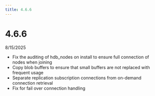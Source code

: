 ```yaml
---
title: 4.6.6
---
```


# 4.6.6

8/15/2025

- Fix the auditing of hdb_nodes on install to ensure full connection of nodes when joining
- Copy blob buffers to ensure that small buffers are not replaced with frequent usage
- Separate replication subscription connections from on-demand connection retrieval
- Fix for fail over connection handling
